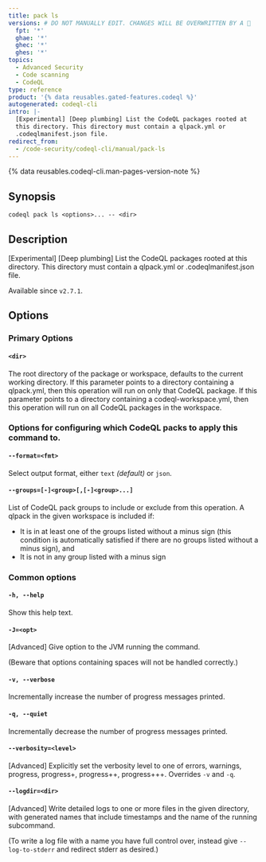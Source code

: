 ```yaml
---
title: pack ls
versions: # DO NOT MANUALLY EDIT. CHANGES WILL BE OVERWRITTEN BY A 🤖
  fpt: '*'
  ghae: '*'
  ghec: '*'
  ghes: '*'
topics:
  - Advanced Security
  - Code scanning
  - CodeQL
type: reference
product: '{% data reusables.gated-features.codeql %}'
autogenerated: codeql-cli
intro: |-
  [Experimental] [Deep plumbing] List the CodeQL packages rooted at
  this directory. This directory must contain a qlpack.yml or
  .codeqlmanifest.json file.
redirect_from:
  - /code-security/codeql-cli/manual/pack-ls
---
```



<!-- Content after this section is automatically generated -->

{% data reusables.codeql-cli.man-pages-version-note %}

## Synopsis

```shell copy
codeql pack ls <options>... -- <dir>
```

## Description

\[Experimental] \[Deep plumbing] List the CodeQL packages rooted at
this directory. This directory must contain a qlpack.yml or
.codeqlmanifest.json file.

Available since `v2.7.1`.

## Options

### Primary Options

#### `<dir>` <!-- markdownlint-disable-line heading-increment -->

The root directory of the package or workspace, defaults to the current
working directory. If this parameter points to a directory containing a
qlpack.yml, then this operation will run on only that CodeQL package. If
this parameter points to a directory containing a codeql-workspace.yml,
then this operation will run on all CodeQL packages in the workspace.

### Options for configuring which CodeQL packs to apply this command to.

#### `--format=<fmt>`

Select output format, either `text` _(default)_ or `json`.

#### `--groups=[-]<group>[,[-]<group>...]`

List of CodeQL pack groups to include or exclude from this operation. A
qlpack in the given workspace is included if:

- It is in at least one of the groups listed without a minus sign (this
  condition is automatically satisfied if there are no groups listed
  without a minus sign), and
- It is not in any group listed with a minus sign

### Common options

#### `-h, --help`

Show this help text.

#### `-J=<opt>`

\[Advanced] Give option to the JVM running the command.

(Beware that options containing spaces will not be handled correctly.)

#### `-v, --verbose`

Incrementally increase the number of progress messages printed.

#### `-q, --quiet`

Incrementally decrease the number of progress messages printed.

#### `--verbosity=<level>`

\[Advanced] Explicitly set the verbosity level to one of errors,
warnings, progress, progress+, progress++, progress+++. Overrides `-v`
and `-q`.

#### `--logdir=<dir>`

\[Advanced] Write detailed logs to one or more files in the given
directory, with generated names that include timestamps and the name of
the running subcommand.

(To write a log file with a name you have full control over, instead
give `--log-to-stderr` and redirect stderr as desired.)
